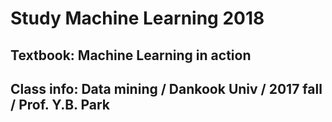 # Study Machine Learning 2018
## Textbook: Machine Learning in action
## Class info: Data mining / Dankook Univ / 2017 fall / Prof. Y.B. Park

